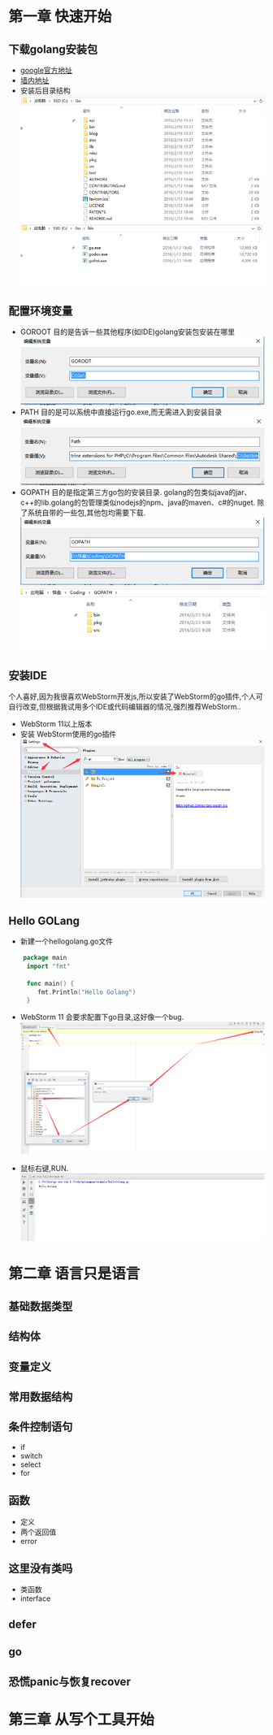 # 第一章 快速开始

## 下载golang安装包
- [google官方地址](https://golang.org/dl/)
- [墙内地址](http://golangtc.com/download)
- 安装后目录结构
![](img/安装后目录.png)
![](img/安装后目录bin.png)

## 配置环境变量
- GOROOT
目的是告诉一些其他程序(如IDE)golang安装包安装在哪里
![](img/goroot.png)
- PATH
目的是可以系统中直接运行go.exe,而无需进入到安装目录
![](img/path.png)
- GOPATH
目的是指定第三方go包的安装目录.
golang的包类似java的jar、c++的lib.golang的包管理类似nodejs的npm、java的maven、c#的nuget.
除了系统自带的一些包,其他包均需要下载.
![](img/gopath.png)
![](img/gopath目录.png)

## 安装IDE
个人喜好,因为我很喜欢WebStorm开发js,所以安装了WebStorm的go插件,个人可自行改变,但根据我试用多个IDE或代码编辑器的情况,强烈推荐WebStorm..
- WebStorm 11以上版本
- 安装 WebStorm使用的go插件
    ![](img/go插件.png)

## Hello GOLang
- 新建一个hellogolang.go文件
```go
    package main
     import "fmt"

     func main() {
     	fmt.Println("Hello Golang")
     }
```
- WebStorm 11 会要求配置下go目录,这好像一个bug.
![](img/设置SDK.png)

- 鼠标右键,RUN.
![](img/hellogolang.png)

# 第二章 语言只是语言

## 基础数据类型

## 结构体

## 变量定义

## 常用数据结构

## 条件控制语句
- if
- switch
- select
- for

## 函数
- 定义
- 两个返回值
- error

## 这里没有类吗
- 类函数
- interface

## defer

## go

## 恐慌panic与恢复recover

# 第三章 从写个工具开始

